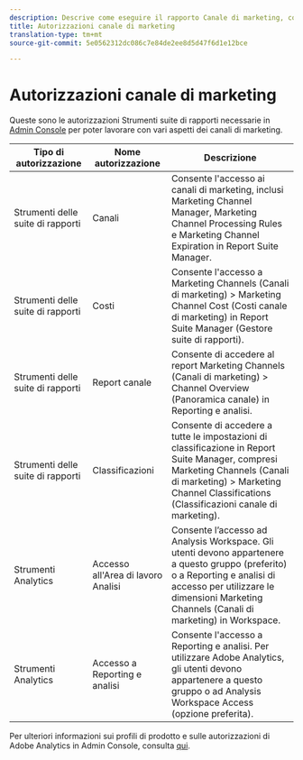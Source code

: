 ```yaml
---
description: Descrive come eseguire il rapporto Canale di marketing, concedere diritti utente di amministrazione limitati e autorizzazioni del gruppo di utenti per il rapporto.
title: Autorizzazioni canale di marketing
translation-type: tm+mt
source-git-commit: 5e0562312dc086c7e84de2ee8d5d47f6d1e12bce

---
```



# Autorizzazioni canale di marketing

Queste sono le autorizzazioni Strumenti suite di rapporti necessarie in [Admin Console](https://adminconsole.adobe.com/) per poter lavorare con vari aspetti dei canali di marketing.

| Tipo di autorizzazione | Nome autorizzazione | Descrizione |
|---|---|---|
| Strumenti delle suite di rapporti | Canali | Consente l&#39;accesso ai canali di marketing, inclusi Marketing Channel Manager, Marketing Channel Processing Rules e Marketing Channel Expiration in Report Suite Manager. |
| Strumenti delle suite di rapporti | Costi | Consente l&#39;accesso a Marketing Channels (Canali di marketing) > Marketing Channel Cost (Costi canale di marketing) in Report Suite Manager (Gestore suite di rapporti). |
| Strumenti delle suite di rapporti | Report canale | Consente di accedere al report Marketing Channels (Canali di marketing) > Channel Overview (Panoramica canale) in Reporting e analisi. |
| Strumenti delle suite di rapporti | Classificazioni | Consente di accedere a tutte le impostazioni di classificazione in Report Suite Manager, compresi Marketing Channels (Canali di marketing) > Marketing Channel Classifications (Classificazioni canale di marketing). |
| Strumenti Analytics | Accesso all&#39;Area di lavoro Analisi | Consente l’accesso ad Analysis Workspace. Gli utenti devono appartenere a questo gruppo (preferito) o a Reporting e analisi di accesso per utilizzare le dimensioni Marketing Channels (Canali di marketing) in Workspace. |
| Strumenti Analytics | Accesso a Reporting e analisi | Consente l&#39;accesso a Reporting e analisi. Per utilizzare Adobe Analytics, gli utenti devono appartenere a questo gruppo o ad Analysis Workspace Access (opzione preferita). |

Per ulteriori informazioni sui profili di prodotto e sulle autorizzazioni di Adobe Analytics in Admin Console, consulta [qui](https://docs.adobe.com/content/help/en/analytics/admin/admin-console/permissions/product-profile.html).